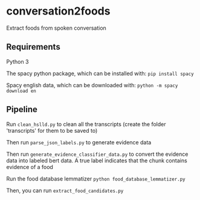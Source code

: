 # conversation2foods
 Extract foods from spoken conversation

## Requirements
Python 3

The spacy python package, which can be installed with: `pip install spacy`

Spacy english data, which can be downloaded with: `python -m spacy download en`

## Pipeline

Run `clean_hslld.py` to clean all the transcripts (create the folder 'transcripts' for them to be saved to)

Then run `parse_json_labels.py` to generate evidence data

Then run `generate_evidence_classifier_data.py` to convert the evidence data into labeled bert data. A true label indicates that the chunk contains evidence of a food

Run the food database lemmatizer
`python food_database_lemmatizer.py`

Then, you can run `extract_food_candidates.py`
